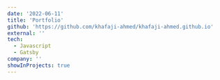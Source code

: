 ```yaml
---
date: '2022-06-11'
title: 'Portfolio'
github: 'https://github.com/khafaji-ahmed/khafaji-ahmed.github.io'
external: ''
tech:
  - Javascript
  - Gatsby
company: ''
showInProjects: true
---
```


<!-- Repository dedicated to my #100DaysOfCode journey -->
